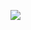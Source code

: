 <div align=right>
                       
<a href="https://hits.seeyoufarm.com"><img src="https://hits.seeyoufarm.com/api/count/incr/badge.svg?url=https%3A%2F%2Fgithub.com%2Ffkrdnjs&count_bg=%23883DC8&title_bg=%23555555&icon=&icon_color=%23E7E7E7&title=hits&edge_flat=false"/></a>

</div>
